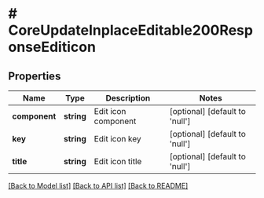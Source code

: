 # # CoreUpdateInplaceEditable200ResponseEditicon

## Properties

Name | Type | Description | Notes
------------ | ------------- | ------------- | -------------
**component** | **string** | Edit icon component | [optional] [default to 'null']
**key** | **string** | Edit icon key | [optional] [default to 'null']
**title** | **string** | Edit icon title | [optional] [default to 'null']

[[Back to Model list]](../../README.md#models) [[Back to API list]](../../README.md#endpoints) [[Back to README]](../../README.md)
